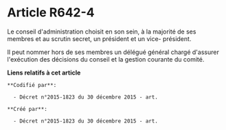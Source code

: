 # Article R642-4

Le conseil d'administration choisit en son sein, à la majorité de ses membres et au scrutin secret, un président et un vice-
président.

Il peut nommer hors de ses membres un délégué général chargé d'assurer l'exécution des décisions du conseil et la gestion
courante du comité.

**Liens relatifs à cet article**

	**Codifié par**:

	  - Décret n°2015-1823 du 30 décembre 2015 - art.

	**Créé par**:

	  - Décret n°2015-1823 du 30 décembre 2015 - art.
